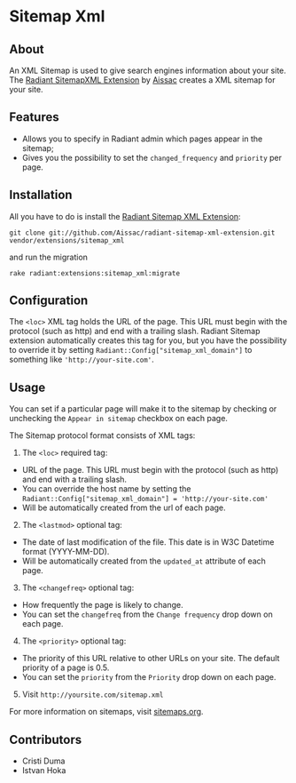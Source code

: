 Sitemap Xml
===

About
---

An XML Sitemap is used to give search engines information about your site. The [Radiant SitemapXML Extension][rse] by [Aissac][ai] creates a XML sitemap for your site.

Features
---

* Allows you to specify in Radiant admin which pages appear in the sitemap;
* Gives you the possibility to set the `changed_frequency` and `priority` per page.

Installation
---

All you have to do is install the [Radiant Sitemap XML Extension][rse]:

    git clone git://github.com/Aissac/radiant-sitemap-xml-extension.git vendor/extensions/sitemap_xml

and run the migration 

    rake radiant:extensions:sitemap_xml:migrate
    
Configuration
---

The `<loc>` XML tag holds the URL of the page. This URL must begin with the protocol (such as http) and end with a trailing slash. Radiant Sitemap extension automatically creates this tag for you, but you have the possibility to override it by setting `Radiant::Config["sitemap_xml_domain"]` to something like `'http://your-site.com'`.

Usage
---

You can set if a particular page will make it to the sitemap by checking or unchecking the `Appear in sitemap` checkbox on each page.

The Sitemap protocol format consists of XML tags:

1. The `<loc>` required tag:
  
  -   URL of the page. This URL must begin with the protocol (such as http) and end with a trailing slash.
  -   You can override the host name by setting the `Radiant::Config["sitemap_xml_domain"] = 'http://your-site.com'`
  -   Will be automatically created from the url of each page.
    
2. The `<lastmod>` optional tag:
  
  -   The date of last modification of the file. This date is in W3C Datetime format (YYYY-MM-DD).
  -   Will be automatically created from the `updated_at` attribute of each page.

3. The `<changefreq>` optional tag:
  
  -   How frequently the page is likely to change.
  -   You can set the `changefreq` from the `Change frequency` drop down on each page.

4. The `<priority>` optional tag:  
  
  -   The priority of this URL relative to other URLs on your site. The default priority of a page is 0.5.
  -   You can set the `priority` from the `Priority` drop down on each page.

5. Visit `http://yoursite.com/sitemap.xml`

For more information on sitemaps, visit [sitemaps.org][sitemaps].

Contributors
---

* Cristi Duma
* Istvan Hoka

[sitemaps]: http://www.sitemaps.org/
[ai]: http://www.aissac.ro/
[rd]: http://radiantcms.org/
[rse]: http://blog.aissac.ro/radiant/sitemap-xml-extension/